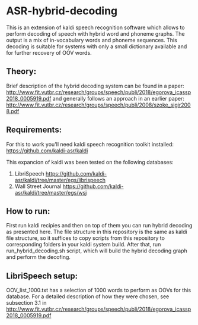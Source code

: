 # ASR-hybrid-decoding
This is an extension of kaldi speech recognition software which allows to perform decoding of speech with hybrid word and phoneme graphs. The output is a mix of in-vocabulary words and phoneme sequences. This decoding is suitable for systems with only a small dictionary available and for further recovery of OOV words. 

## Theory:

Brief description of the hybrid decoding system can be found in a paper: http://www.fit.vutbr.cz/research/groups/speech/publi/2018/egorova_icassp2018_0005919.pdf and generally follows an approach in an earlier paper: http://www.fit.vutbr.cz/research/groups/speech/publi/2008/szoke_sigir2008.pdf

## Requirements:

For this to work you'll need kaldi speech recognition toolkit installed: https://github.com/kaldi-asr/kaldi

This expancion of kaldi was been tested on the following databases:
1) LibriSpeech https://github.com/kaldi-asr/kaldi/tree/master/egs/librispeech
2) Wall Street Journal https://github.com/kaldi-asr/kaldi/tree/master/egs/wsj

## How to run:

First run kaldi recipies and then on top of them you can run hybrid decoding as presented here. The file structure in this repository is the same as kaldi file structure, so it suffices to copy scripts from this repository to corresponding folders in your kaldi system build. After that, run run_hybrid_decoding.sh script, which will build the hybrid decoding graph and perform the decofing.

## LibriSpeech setup:

OOV_list_1000.txt has a selection of 1000 words to perform as OOVs for this database. For a detailed description of how they were chosen, see subsection 3.1 in http://www.fit.vutbr.cz/research/groups/speech/publi/2018/egorova_icassp2018_0005919.pdf 
